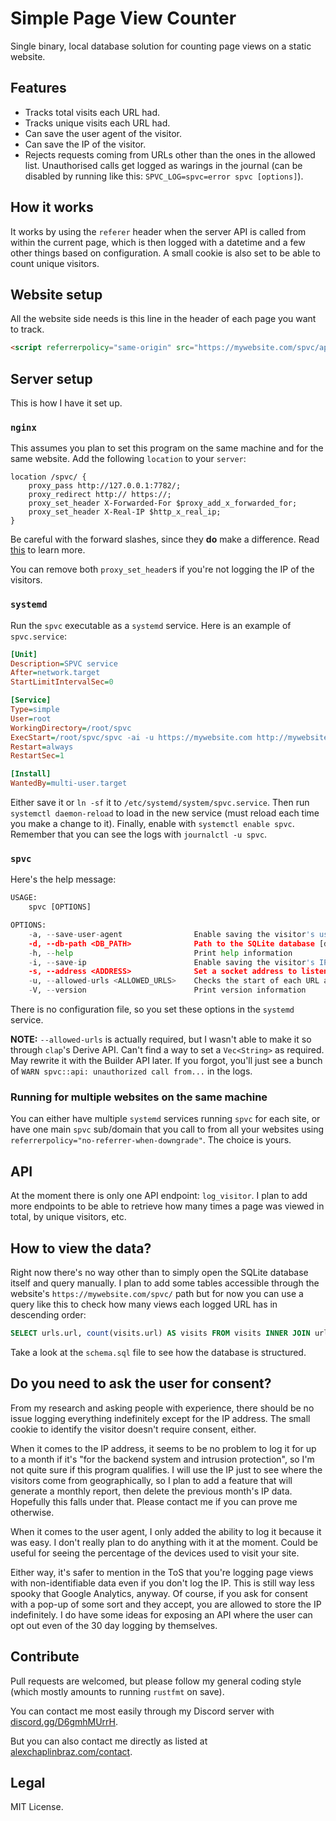 # Simple Page View Counter

Single binary, local database solution for counting page views on a static website.

## Features

- Tracks total visits each URL had.
- Tracks unique visits each URL had.
- Can save the user agent of the visitor.
- Can save the IP of the visitor.
- Rejects requests coming from URLs other than the ones in the allowed list.
  Unauthorised calls get logged as warings in the journal
  (can be disabled by running like this: `SPVC_LOG=spvc=error spvc [options]`).

## How it works

It works by using the `referer` header when the server API is called from within the current page,
which is then logged with a datetime and a few other things based on configuration.
A small cookie is also set to be able to count unique visitors.

## Website setup

All the website side needs is this line in the header of each page you want to track.

```html
<script referrerpolicy="same-origin" src="https://mywebsite.com/spvc/api/log_visitor"></script>
```

## Server setup

This is how I have it set up.

### `nginx`

This assumes you plan to set this program on the same machine and for the same website.
Add the following `location` to your `server`:

```nginx
location /spvc/ {
    proxy_pass http://127.0.0.1:7782/;
    proxy_redirect http:// https://;
    proxy_set_header X-Forwarded-For $proxy_add_x_forwarded_for;
    proxy_set_header X-Real-IP $http_x_real_ip;
}
```

Be careful with the forward slashes, since they **do** make a difference.
Read [this](https://tarunlalwani.com/post/nginx-proxypass-server-paths/) to learn more.

You can remove both `proxy_set_header`s if you're not logging the IP of the visitors.

### `systemd`

Run the `spvc` executable as a `systemd` service. Here is an example of `spvc.service`:

```ini
[Unit]
Description=SPVC service
After=network.target
StartLimitIntervalSec=0

[Service]
Type=simple
User=root
WorkingDirectory=/root/spvc
ExecStart=/root/spvc/spvc -ai -u https://mywebsite.com http://mywebsite.com
Restart=always
RestartSec=1

[Install]
WantedBy=multi-user.target
```

Either save it or `ln -sf` it to `/etc/systemd/system/spvc.service`.
Then run `systemctl daemon-reload` to load in the new service (must reload each time you make a change to it).
Finally, enable with `systemctl enable spvc`.
Remember that you can see the logs with `journalctl -u spvc`.

### `spvc`

Here's the help message:

```python
USAGE:
    spvc [OPTIONS]

OPTIONS:
    -a, --save-user-agent                Enable saving the visitor's user agent
    -d, --db-path <DB_PATH>              Path to the SQLite database [default: spvc.db]
    -h, --help                           Print help information
    -i, --save-ip                        Enable saving the visitor's IP address
    -s, --address <ADDRESS>              Set a socket address to listen to [default: 127.0.0.1:7782]
    -u, --allowed-urls <ALLOWED_URLS>    Checks the start of each URL against this list
    -V, --version                        Print version information
```

There is no configuration file, so you set these options in the `systemd` service.

**NOTE:** `--allowed-urls` is actually required, but I wasn't able to make it so through `clap`'s Derive API.
Can't find a way to set a `Vec<String>` as required. May rewrite it with the Builder API later.
If you forgot, you'll just see a bunch of `WARN spvc::api: unauthorized call from...` in the logs.

### Running for multiple websites on the same machine

You can either have multiple `systemd` services running `spvc` for each site,
or have one main `spvc` sub/domain that you call to from all your websites using
`referrerpolicy="no-referrer-when-downgrade"`.
The choice is yours.

## API

At the moment there is only one API endpoint: `log_visitor`.
I plan to add more endpoints to be able to retrieve how many times a page was viewed in total,
by unique visitors, etc.

## How to view the data?

Right now there's no way other than to simply open the SQLite database itself and query manually.
I plan to add some tables accessible through the website's `https://mywebsite.com/spvc/` path
but for now you can use a query like this to check how many views each logged URL has in descending order:

```sql
SELECT urls.url, count(visits.url) AS visits FROM visits INNER JOIN urls ON visits.url = urls.id GROUP BY visits.url ORDER BY visits DESC;
```

Take a look at the `schema.sql` file to see how the database is structured.

## Do you need to ask the user for consent?

From my research and asking people with experience,
there should be no issue logging everything indefinitely except for the IP address.
The small cookie to identify the visitor doesn't require consent, either.

When it comes to the IP address,
it seems to be no problem to log it for up to a month if it's "for the backend system and intrusion protection",
so I'm not quite sure if this program qualifies.
I will use the IP just to see where the visitors come from geographically,
so I plan to add a feature that will generate a monthly report,
then delete the previous month's IP data.
Hopefully this falls under that.
Please contact me if you can prove me otherwise.

When it comes to the user agent, I only added the ability to log it because it was easy.
I don't really plan to do anything with it at the moment.
Could be useful for seeing the percentage of the devices used to visit your site.

Either way, it's safer to mention in the ToS that you're logging page views with non-identifiable data
even if you don't log the IP.
This is still way less spooky that Google Analytics, anyway.
Of course, if you ask for consent with a pop-up of some sort and they accept,
you are allowed to store the IP indefinitely.
I do have some ideas for exposing an API where the user can opt out even of the 30 day logging by themselves.

## Contribute

Pull requests are welcomed, but please follow my general coding style
(which mostly amounts to running `rustfmt` on save).

You can contact me most easily through my Discord server with
[discord.gg/D6gmhMUrrH](https://discord.gg/D6gmhMUrrH).

But you can also contact me directly as listed at
[alexchaplinbraz.com/contact](https://alexchaplinbraz.com/contact).

## Legal

MIT License.
